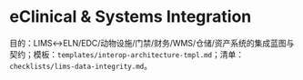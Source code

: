 # eClinical & Systems Integration

目的：LIMS↔ELN/EDC/动物设施/门禁/财务/WMS/仓储/资产系统的集成蓝图与契约；模板：`templates/interop-architecture-tmpl.md`；清单：`checklists/lims-data-integrity.md`。
